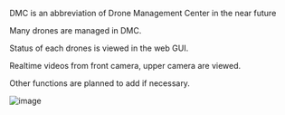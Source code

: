 DMC is an abbreviation of Drone Management Center in the near future  

Many drones are managed in DMC.

Status of each drones is viewed in the web GUI.

Realtime videos from front camera, upper camera are viewed.

Other functions are planned to add if necessary.

![image](https://github.com/user-attachments/assets/747281b5-dce1-443d-98b9-a7e62a29ec0c)


